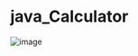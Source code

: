 # java_Calculator

![image](https://user-images.githubusercontent.com/90188412/152693943-191fb197-e5a9-4a2a-a43e-2e3504c359e5.png)
